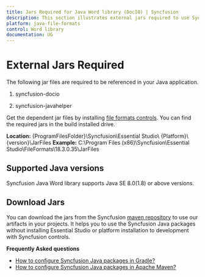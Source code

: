 ```yaml
---
title: Jars Required for Java Word library (DocIO) | Syncfusion
description: This section illustrates external jars required to use Syncfusion Java Word library (DocIO) in Java application
platform: java-file-formats
control: Word library
documentation: UG
---
```


# External Jars Required

The following jar files are required to be referenced in your Java application.

1. syncfusion-docio

2. syncfusion-javahelper

Get the dependent jar files by installing [file formats controls](https://www.syncfusion.com/sales/products/fileformats?utm_source=ug&utm_medium=listing&utm_campaign=java-word-library#). You can find the required jars in the build installed drive.

**Location:** {ProgramFilesFolder}\Syncfusion\Essential Studio\ {Platform}\ {version}\JarFiles
**Example:** C:\Program Files (x86)\Syncfusion\Essential Studio\FileFormats\18.3.0.35\JarFiles 


## Supported Java versions

Syncfusion Java Word library supports Java SE 8.0(1.8) or above versions.

## Download Jars

You can download the jars from the Syncfusion [maven repository](https://jars.syncfusion.com/) to use our artifacts in your projects. It helps you to use the Syncfusion Java packages without installing Essential Studio or platform installation to development with Syncfusion controls.

**Frequently Asked questions**

* [How to configure Syncfusion Java packages in Gradle?](https://help.syncfusion.com/java-file-formats/word-library/java-word-library-faq#how-to-configure-syncfusion-java-packages-in-gradle)
* [How to configure Syncfusion Java packages in Apache Maven?](https://help.syncfusion.com/java-file-formats/word-library/java-word-library-faq#how-to-configure-syncfusion-java-packages-in-apache-maven)

